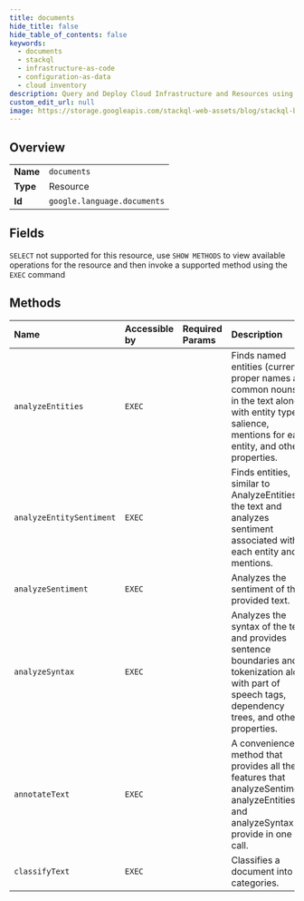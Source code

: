 ```yaml
---
title: documents
hide_title: false
hide_table_of_contents: false
keywords:
  - documents
  - stackql
  - infrastructure-as-code
  - configuration-as-data
  - cloud inventory
description: Query and Deploy Cloud Infrastructure and Resources using SQL
custom_edit_url: null
image: https://storage.googleapis.com/stackql-web-assets/blog/stackql-blog-post-featured-image.png
---
```

  
    

## Overview
<table><tbody>
<tr><td><b>Name</b></td><td><code>documents</code></td></tr>
<tr><td><b>Type</b></td><td>Resource</td></tr>
<tr><td><b>Id</b></td><td><code>google.language.documents</code></td></tr>
</tbody></table>

## Fields
`SELECT` not supported for this resource, use `SHOW METHODS` to view available operations for the resource and then invoke a supported method using the `EXEC` command  
## Methods
| Name | Accessible by | Required Params | Description |
|:-----|:--------------|:----------------|:------------|
| `analyzeEntities` | `EXEC` |  | Finds named entities (currently proper names and common nouns) in the text along with entity types, salience, mentions for each entity, and other properties. |
| `analyzeEntitySentiment` | `EXEC` |  | Finds entities, similar to AnalyzeEntities in the text and analyzes sentiment associated with each entity and its mentions. |
| `analyzeSentiment` | `EXEC` |  | Analyzes the sentiment of the provided text. |
| `analyzeSyntax` | `EXEC` |  | Analyzes the syntax of the text and provides sentence boundaries and tokenization along with part of speech tags, dependency trees, and other properties. |
| `annotateText` | `EXEC` |  | A convenience method that provides all the features that analyzeSentiment, analyzeEntities, and analyzeSyntax provide in one call. |
| `classifyText` | `EXEC` |  | Classifies a document into categories. |
